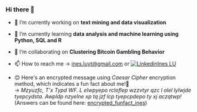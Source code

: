 ### Hi there 👋

- 🔭 I’m currently working on **text mining and data visualization**

- 🌱 I’m currently learning **data analysis and machine learning using Python, SQL and R**

- 👯‍  I‘m collaborating on **Clustering Bitcoin Gambling Behavior**

- 📫 How to reach me -> ines.luyt@gmail.com  or [![Linkedin](https://i.stack.imgur.com/gVE0j.png)Ines LU](https://www.linkedin.com/in/ines-lu/) 

- 😊 Here's an encrypted message using *Caesar Cipher* encryption method, which indicates a fun fact about me!🦦 <br>
  -> *Mzyuzfc, T'x Typd WF. L elwpyepo rcloflep wzzvtyr qzc l olel lylwjde tyepcydsta. Awpldp nzyelne xp tq jzf lcp tyepcpdepo ty xj aczqtwp!* <br>
     (Answers can be found here: [encrypted_funfact_ines](https://github.com/ines-lu/ines-lu/blob/main/encrypted_funfact_ines%20.ipynb))
